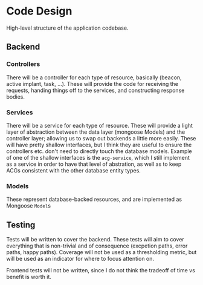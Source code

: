 # Code Design

High-level structure of the application codebase.

## Backend

### Controllers

There will be a controller for each type of resource, basically (beacon, active implant, task, ...). These will provide the code for receiving the requests, handing things off to the services, and constructing response bodies.

### Services

There will be a service for each type of resource. These will provide a light layer of abstraction between the data layer (mongoose Models) and the controller layer; allowing us to swap out backends a little more easily. These will have pretty shallow interfaces, but I think they are useful to ensure the controllers etc. don't need to directly touch the database models. Example of one of the shallow interfaces is the `acg-service`, which I still implement as a service in order to have that level of abstration, as well as to keep ACGs consistent with the other database entity types.

### Models

These represent database-backed resources, and are implemented as Mongoose `Model`s

## Testing

Tests will be written to cover the backend. These tests will aim to cover everything that is non-trivial and of consequence (excpetion paths, error paths, happy paths). Coverage will not be used as a thresholding metric, but will be used as an indicator for where to focus attention on.

Frontend tests will not be written, since I do not think the tradeoff of time vs benefit is worth it.